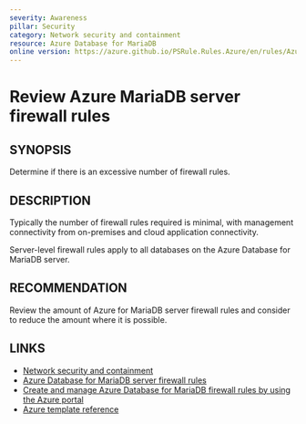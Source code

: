 ```yaml
---
severity: Awareness
pillar: Security
category: Network security and containment
resource: Azure Database for MariaDB
online version: https://azure.github.io/PSRule.Rules.Azure/en/rules/Azure.MariaDB.FirewallRuleCount/
---
```


# Review Azure MariaDB server firewall rules

## SYNOPSIS

Determine if there is an excessive number of firewall rules.

## DESCRIPTION

Typically the number of firewall rules required is minimal, with management connectivity from on-premises and cloud application connectivity.

Server-level firewall rules apply to all databases on the Azure Database for MariaDB server.

## RECOMMENDATION

Review the amount of Azure for MariaDB server firewall rules and consider to reduce the amount where it is possible.

## LINKS

- [Network security and containment](https://learn.microsoft.com/azure/architecture/framework/security/design-network)
- [Azure Database for MariaDB server firewall rules](https://learn.microsoft.com/azure/mariadb/concepts-firewall-rules)
- [Create and manage Azure Database for MariaDB firewall rules by using the Azure portal](https://learn.microsoft.com/azure/mariadb/howto-manage-firewall-portal)
- [Azure template reference](https://learn.microsoft.com/azure/templates/microsoft.dbformariadb/servers/firewallrules)

